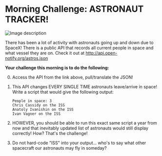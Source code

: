# Morning Challenge: ASTRONAUT TRACKER!

![Image description](https://media1.tenor.com/images/c2e16afc6bff5a5ec0f027f1cc209649/tenor.gif?itemid=15935992)

There has been a lot of activity with astronauts going up and down due to SpaceX! There is a public API that records all current people in space and what vessel they are on. Check it out at http://api.open-notify.org/astros.json

**Your challenge this morning is to do the following:**

0. Access the API from the link above, pull/translate the JSON!

0. This API changes EVERY SINGLE TIME astronauts leave/arrive in space! Write a script that would give the following output:
    
    ```
    People in space: 3
    Chris Cassidy on the ISS
    Anatoly Ivanishin on the ISS
    Ivan Vagner on the ISS
    ```
0. HOWEVER, you should be able to run this exact same script a year from now and that inevitably updated list of astronauts would still display correctly! How? That's the challenge!

0. Do not hard-code "ISS" into your output... who's to say what other spacecraft our astronauts may fly in someday?
